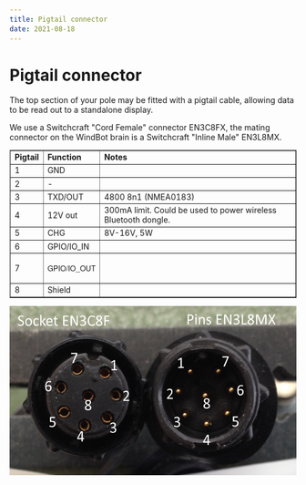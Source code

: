 ```yaml
---
title: Pigtail connector
date: 2021-08-18
---
```


# Pigtail connector

The top section of your pole may be fitted with a pigtail cable, allowing data to be read out to a standalone display.

We use a Switchcraft "Cord Female" connector EN3C8FX, the mating connector on the WindBot brain is a Switchcraft "Inline Male" EN3L8MX.

<table id="table69646" border="1" cellspacing="0" cellpadding="0"><tbody><tr><td class=""><b>Pigtail</b></td><td class=""><b>Function</b></td><td class=""><b>Notes</b></td></tr><tr><td class="">1</td><td class="">GND</td><td><br></td></tr><tr><td class="">2</td><td class="current">-</td><td><br></td></tr><tr><td class="">3</td><td class="">TXD/OUT</td><td class="">4800 8n1 (NMEA0183)</td></tr><tr><td class="">4</td><td class="">12V out</td><td class="">300mA limit. Could be used to power wireless Bluetooth dongle.</td></tr><tr><td class="">5</td><td class="">CHG</td><td class="">8V-16V, 5W</td></tr><tr><td class="">6</td><td class="">GPIO/IO_IN</td><td><br></td></tr><tr><td class="">7</td><td class=""><p><span style="font-family: 'Helvetica Neue', Helvetica, Arial, sans-serif; font-size: 13px; font-weight: normal;">GPIO/IO_OUT</span></p></td><td><br></td></tr><tr><td class="">8</td><td class="">Shield</td><td><br></td></tr></tbody></table>

<img src="../../../assets/images/en3.png" alt=""  height="297px" />
